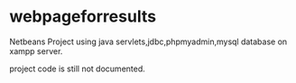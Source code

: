 # webpageforresults
Netbeans Project using java servlets,jdbc,phpmyadmin,mysql database on xampp server. 

project code is still not documented.
